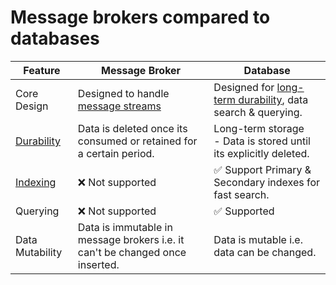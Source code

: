 # Message brokers compared to databases

| Feature                                                                           | Message Broker                                                                                      | Database                                                                                                                          |
|-----------------------------------------------------------------------------------|-----------------------------------------------------------------------------------------------------|-----------------------------------------------------------------------------------------------------------------------------------|
| Core Design                                                                       | Designed to handle [message streams](../8_BigDataServices/ETLServices/StreamProcessing/Readme.md) | Designed for [long-term durability](../6_DatabaseServices/Glossaries/ACIDTransactions/Durability.md), data search & querying. |
| [Durability](../6_DatabaseServices/Glossaries/ACIDTransactions/Durability.md) | Data is deleted once its consumed or retained for a certain period.                                 | Long-term storage<br/>- Data is stored until its explicitly deleted.                                                              |
| [Indexing](../6_DatabaseServices/DataStructuresDB/Indexing/Readme.md)         | :x: Not supported                                                                                   | :white_check_mark: Support Primary & Secondary indexes for fast search.                                                           |
| Querying                                                                          | :x: Not supported                                                                                   | :white_check_mark: Supported                                                                                                      |
| Data Mutability                                                                   | Data is immutable in message brokers i.e. it can't be changed once inserted.                        | Data is mutable i.e. data can be changed.                                                                                         |